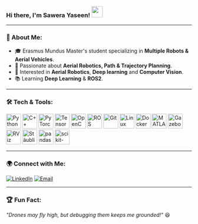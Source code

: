 ### Hi there, I'm Sawera Yaseen! <img src="https://media.giphy.com/media/hvRJCLFzcasrR4ia7z/giphy.gif" width="30px">

---

### 🚀 About Me:
- 🎓 Erasmus Mundus Master's student specializing in **Multiple Robots & Aerial Vehicles**.
- 🤖 Passionate about **Aerial Robotics, Path & Trajectory Planning**.
- 📌 Interested in **Aerial Robotics**, **Deep learning** and **Computer Vision**.
- 📚 Learning **Deep Learning** & **ROS2**.

---

### 🛠️ Tech & Tools:
<p align="left">
  <img src="https://cdn.jsdelivr.net/gh/devicons/devicon/icons/python/python-original.svg" alt="Python" width="40" height="40"/>
  <img src="https://cdn.jsdelivr.net/gh/devicons/devicon/icons/cplusplus/cplusplus-original.svg" alt="C++" width="40" height="40"/>
  <img src="https://cdn.jsdelivr.net/gh/devicons/devicon/icons/pytorch/pytorch-original.svg" alt="PyTorch" width="40" height="40"/>
  <img src="https://cdn.jsdelivr.net/gh/devicons/devicon/icons/tensorflow/tensorflow-original.svg" alt="TensorFlow" width="40" height="40"/>
  <img src="https://cdn.jsdelivr.net/gh/devicons/devicon/icons/opencv/opencv-original.svg" alt="OpenCV" width="40" height="40"/>
  <img src="https://upload.wikimedia.org/wikipedia/commons/2/2f/ROS_logo.svg" alt="ROS" width="40" height="40"/>
  <img src="https://cdn.jsdelivr.net/gh/devicons/devicon/icons/git/git-original.svg" alt="Git" width="40" height="40"/>
  <img src="https://cdn.jsdelivr.net/gh/devicons/devicon/icons/linux/linux-original.svg" alt="Linux" width="40" height="40"/>
  <img src="https://cdn.jsdelivr.net/gh/devicons/devicon/icons/docker/docker-original.svg" alt="Docker" width="40" height="40"/>
  <img src="https://cdn.jsdelivr.net/gh/devicons/devicon/icons/matlab/matlab-original.svg" alt="MATLAB" width="40" height="40"/>
  <img src="https://cdn.jsdelivr.net/gh/devicons/devicon/icons/gazebo/gazebo-original.svg" alt="Gazebo" width="40" height="40"/>
  <img src="https://upload.wikimedia.org/wikipedia/commons/3/3a/RVIZ_Logo.png" alt="RViz" width="40" height="40"/>
  <img src="https://www.staubli.com/pictures/content/marketing/SP7/staubli_logo.png" alt="Stäubli" width="40" height="40"/>
  <img src="https://upload.wikimedia.org/wikipedia/commons/2/22/Pandas_Logo.png" alt="pandas" width="40" height="40"/>
  <img src="https://upload.wikimedia.org/wikipedia/commons/0/05/Scikit-learn_logo.svg" alt="scikit-learn" width="40" height="40"/>

</p>


---

### 🌍 Connect with Me:
[![LinkedIn](https://img.shields.io/badge/LinkedIn-blue?style=for-the-badge&logo=linkedin)](https://www.linkedin.com/in/sawera-yaseen)
[![Email](https://img.shields.io/badge/Email-D14836?style=for-the-badge&logo=gmail&logoColor=white)](mailto:sawera.yaseen@example.com)

---

### 🏆 Fun Fact:
_"Drones may fly high, but debugging them keeps me grounded!"_ 😆


<!---
Sawera-Yaseen-Kalhoro/Sawera-Yaseen-Kalhoro is a ✨ special ✨ repository because its `README.md` (this file) appears on your GitHub profile.
You can click the Preview link to take a look at your changes.
--->
